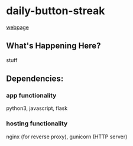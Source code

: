 # daily-button-streak

[webpage](https://lucas.su-keun.kim/daily-button-streak)

## What's Happening Here?

stuff

## Dependencies: 

### app functionality

python3, javascript, flask

### hosting functionality

nginx (for reverse proxy), gunicorn (HTTP server) 
